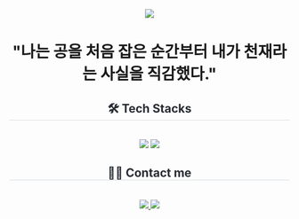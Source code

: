 <div align= "center">
    <img src="https://capsule-render.vercel.app/api?type=cylinder&color=a8c6fe&height=240&text=44ll4l's%20Github&animation=fadeIn&fontColor=ffffff&fontSize=70" />
    </div>
    <div align= "center">
    <h1><center>"나는 공을 처음 잡은 순간부터 내가 천재라는 사실을 직감했다."</center></h1>
    <h2 style="border-bottom: 1px solid #d8dee4; color: #282d33;"> 🛠️ Tech Stacks </h2> <br> 
    <div style="margin: 0 auto; text-align: center;" align= "center"> <img src="https://img.shields.io/badge/C-A8B9CC?style=for-the-badge&logo=C&logoColor=white">
          <img src="https://img.shields.io/badge/Java-007396?style=for-the-badge&logo=Java&logoColor=white">
          </div>
    </div>
    <div align= "center">
    <h2 style="border-bottom: 1px solid #d8dee4; color: #282d33;"> 🧑‍💻 Contact me </h2> <br> 
    <div align= "center"> <a href=https://www.notion.so/170912f472fd80ee8d87e49e83795256?pvs=4> <img src="https://img.shields.io/badge/Notion-000000?style=for-the-badge&logo=Notion&logoColor=white&link=https://www.notion.so/170912f472fd80ee8d87e49e83795256?pvs=4"> </a>
         <a href=mailto:bluesky44@yonsei.ac.kr> <img src="https://img.shields.io/badge/Gmail-EA4335?style=for-the-badge&logo=Gmail&logoColor=white&link=mailto:bluesky44@yonsei.ac.kr"> </a>
          </div>  <br> 
    <div align= "center">  </div> 
    </div>









